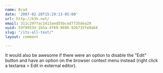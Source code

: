 ```yaml
---
name: Brad
date: '2007-02-28T15:29:13-05:00'
url: http://h3h.net/
email: 311c297fac1413aed55bced7735dea29
uuid: 59f89534-1b5a-4f69-9696-926715fe9a64
slug: "/its-all-text/"
layout: comment

---
```


It would also be awesome if there were an option to disable the "Edit" button and have an option on the browser context menu instead (right click a textarea &gt; Edit in external editor).
